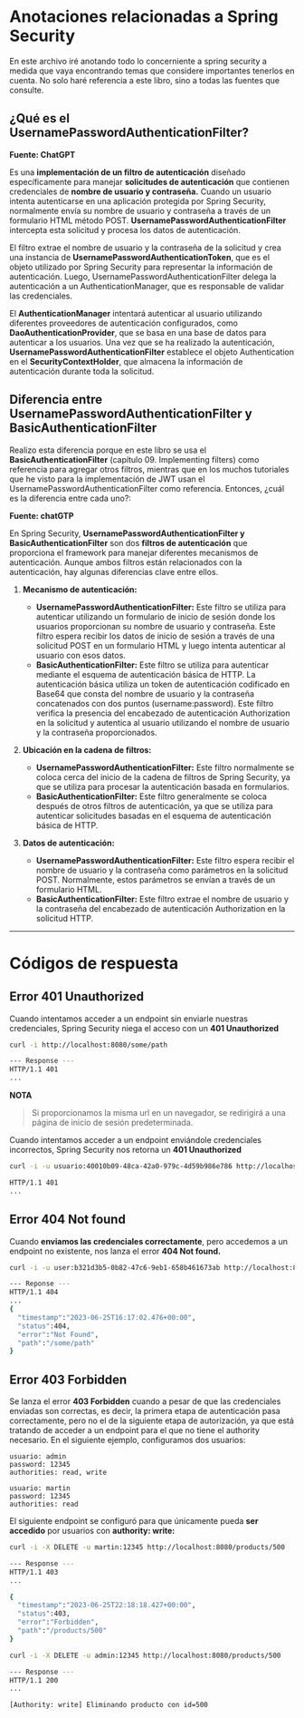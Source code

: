 # Anotaciones relacionadas a Spring Security

En este archivo iré anotando todo lo concerniente a spring security a medida que vaya encontrando temas que considere
importantes tenerlos en cuenta. No solo haré referencia a este libro, sino a todas las fuentes que consulte.

## ¿Qué es el UsernamePasswordAuthenticationFilter?

**Fuente: ChatGPT**

Es una **implementación de un filtro de autenticación** diseñado específicamente para manejar **solicitudes de
autenticación** que contienen credenciales de **nombre de usuario y contraseña.** Cuando un usuario intenta autenticarse
en una aplicación protegida por Spring Security, normalmente envía su nombre de usuario y contraseña a través de un
formulario HTML método POST. **UsernamePasswordAuthenticationFilter** intercepta esta solicitud y procesa los datos de
autenticación.

El filtro extrae el nombre de usuario y la contraseña de la solicitud y crea una instancia de
**UsernamePasswordAuthenticationToken**, que es el objeto utilizado por Spring Security para representar la información
de autenticación. Luego, UsernamePasswordAuthenticationFilter delega la autenticación a un AuthenticationManager, que es
responsable de validar las credenciales.

El **AuthenticationManager** intentará autenticar al usuario utilizando diferentes proveedores de autenticación
configurados, como **DaoAuthenticationProvider**, que se basa en una base de datos para autenticar a los usuarios. Una
vez que se ha realizado la autenticación, **UsernamePasswordAuthenticationFilter** establece el objeto Authentication en
el **SecurityContextHolder**, que almacena la información de autenticación durante toda la solicitud.

## Diferencia entre UsernamePasswordAuthenticationFilter y BasicAuthenticationFilter

Realizo esta diferencia porque en este libro se usa el **BasicAuthenticationFilter** (capítulo 09. Implementing filters)
como referencia para agregar otros filtros, mientras que en los muchos tutoriales que he visto para la implementación de
JWT usan el UsernamePasswordAuthenticationFilter como referencia. Entonces, ¿cuál es la diferencia entre cada uno?:

**Fuente: chatGTP**

En Spring Security, **UsernamePasswordAuthenticationFilter y BasicAuthenticationFilter** son dos **filtros de
autenticación** que proporciona el framework para manejar diferentes mecanismos de autenticación. Aunque ambos filtros
están relacionados con la autenticación, hay algunas diferencias clave entre ellos.

1. **Mecanismo de autenticación:**
    - **UsernamePasswordAuthenticationFilter:** Este filtro se utiliza para autenticar utilizando un formulario de
      inicio de sesión donde los usuarios proporcionan su nombre de usuario y contraseña. Este filtro espera recibir los
      datos de inicio de sesión a través de una solicitud POST en un formulario HTML y luego intenta autenticar al
      usuario con esos datos.
    - **BasicAuthenticationFilter:** Este filtro se utiliza para autenticar mediante el esquema de autenticación básica
      de HTTP. La autenticación básica utiliza un token de autenticación codificado en Base64 que consta del nombre de
      usuario y la contraseña concatenados con dos puntos (username:password). Este filtro verifica la presencia del
      encabezado de autenticación Authorization en la solicitud y autentica al usuario utilizando el nombre de usuario y
      la contraseña proporcionados.

2. **Ubicación en la cadena de filtros:**
    - **UsernamePasswordAuthenticationFilter:** Este filtro normalmente se coloca cerca del inicio de la cadena de
      filtros de Spring Security, ya que se utiliza para procesar la autenticación basada en formularios.
    - **BasicAuthenticationFilter:** Este filtro generalmente se coloca después de otros filtros de autenticación, ya
      que
      se utiliza para autenticar solicitudes basadas en el esquema de autenticación básica de HTTP.

3. **Datos de autenticación:**
    - **UsernamePasswordAuthenticationFilter:** Este filtro espera recibir el nombre de usuario y la contraseña como
      parámetros en la solicitud POST. Normalmente, estos parámetros se envían a través de un formulario HTML.
    - **BasicAuthenticationFilter:** Este filtro extrae el nombre de usuario y la contraseña del encabezado de
      autenticación Authorization en la solicitud HTTP.

--- 

# Códigos de respuesta

## Error 401 Unauthorized

Cuando intentamos acceder a un endpoint sin enviarle nuestras credenciales, Spring Security niega el acceso con un
**401 Unauthorized**

````bash
curl -i http://localhost:8080/some/path

--- Response ---
HTTP/1.1 401
...
````

**NOTA**
> Si proporcionamos la misma url en un navegador, se redirigirá a una página de inicio de sesión predeterminada.

Cuando intentamos acceder a un endpoint enviándole credenciales incorrectos, Spring Security nos retorna un **401
Unauthorized**

````bash
curl -i -u usuario:40010b09-48ca-42a0-979c-4d59b986e786 http://localhost:8080/some/path

HTTP/1.1 401
...
````

## Error 404 Not found

Cuando **enviamos las credenciales correctamente**, pero accedemos a un endpoint no existente, nos lanza el error **404
Not found.**

````bash
curl -i -u user:b321d3b5-0b82-47c6-9eb1-658b461673ab http://localhost:8080/some/path

--- Reponse ---
HTTP/1.1 404
...
{ 
  "timestamp":"2023-06-25T16:17:02.476+00:00",
  "status":404,
  "error":"Not Found",
  "path":"/some/path"
}
````

## Error 403 Forbidden

Se lanza el error **403 Forbidden** cuando a pesar de que las credenciales enviadas son correctas, es decir, la primera
etapa de autenticación pasa correctamente, pero no el de la siguiente etapa de autorización, ya que está tratando de
acceder a un endpoint para el que no tiene el authority necesario. En el siguiente ejemplo, configuramos dos usuarios:

````
usuario: admin
password: 12345
authorities: read, write

usuario: martin
password: 12345
authorities: read
````

El siguiente endpoint se configuró para que únicamente pueda **ser accedido** por usuarios con **authority: write:**

````bash
curl -i -X DELETE -u martin:12345 http://localhost:8080/products/500

--- Response ---
HTTP/1.1 403
...

{
  "timestamp":"2023-06-25T22:18:18.427+00:00",
  "status":403,
  "error":"Forbidden",
  "path":"/products/500"
}
````

````bash
curl -i -X DELETE -u admin:12345 http://localhost:8080/products/500

--- Response ---
HTTP/1.1 200
...

[Authority: write] Eliminando producto con id=500
````
